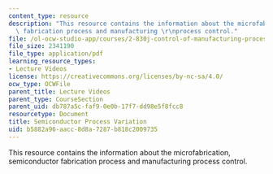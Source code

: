 ```yaml
---
content_type: resource
description: "This resource contains the information about the microfabrication, semiconductor\
  \ fabrication process and manufacturing \r\nprocess control."
file: /ol-ocw-studio-app/courses/2-830j-control-of-manufacturing-processes-sma-6303-spring-2008/b5882a96aacc8d8a7287b818c2009735_lecture2.pdf
file_size: 2341190
file_type: application/pdf
learning_resource_types:
- Lecture Videos
license: https://creativecommons.org/licenses/by-nc-sa/4.0/
ocw_type: OCWFile
parent_title: Lecture Videos
parent_type: CourseSection
parent_uid: db787a5c-faf9-0e0b-17f7-dd98e5f8fcc8
resourcetype: Document
title: Semiconductor Process Variation
uid: b5882a96-aacc-8d8a-7287-b818c2009735
---
```

This resource contains the information about the microfabrication, semiconductor fabrication process and manufacturing 
process control.